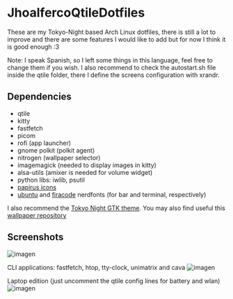 # JhoalfercoQtileDotfiles

These are my Tokyo-Night based Arch Linux dotfiles, there is still a lot to improve and there are some features I would like to add but for now I think it is good enough :3

Note: I speak Spanish, so I left some things in this language, feel free to change them if you wish. I also recommend to check the autostart.sh file inside the qtile folder, there I define the screens configuration with xrandr.

## Dependencies

- qtile
- kitty
- fastfetch
- picom
- rofi (app launcher)
- gnome polkit (polkit agent)
- nitrogen (wallpaper selector)
- imagemagick (needed to display images in kitty)
- alsa-utils (amixer is needed for volume widget)
- python libs: iwlib, psutil
- [papirus icons](https://www.pling.com/p/1166289)
- [ubuntu](https://github.com/ryanoasis/nerd-fonts/releases/download/v3.2.1/Ubuntu.zip) and [firacode](https://github.com/ryanoasis/nerd-fonts/releases/download/v3.2.1/FiraCode.zip) nerdfonts (for bar and terminal, respectively)

I also recommend the [Tokyo Night GTK theme](https://www.gnome-look.org/p/1681315). You may also find useful this [wallpaper repository](https://github.com/tokyo-night/wallpapers)

## Screenshots

![imagen](https://github.com/user-attachments/assets/8316caba-36d5-481c-906e-fcf31e175e22)

CLI applications: fastfetch, htop, tty-clock, unimatrix and cava
![imagen](https://github.com/user-attachments/assets/845b55dd-aaa0-453a-ad7b-5a5045fde794)

Laptop edition (just uncomment the qtile config lines for battery and wlan)
![imagen](https://github.com/user-attachments/assets/e2220988-3363-4fa8-a44e-cbf23502bf29)


